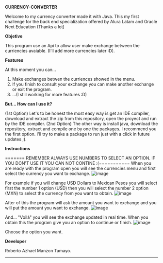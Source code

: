 **CURRENCY-CONVERTER**


Welcome to my currency converter made it with Java. This my first challenge for the back end specialization 
offered by Alura Latam and Oracle Next Education (Thanks a lot)


**Objetive**


This program use an Api to allow user make exchange between the curriencies
avaiable. (I'll add more currencies later :D).


**Features**


At this moment you can...
1. Make exchanges betwen the curriences showed in the menu.
2. If you finish to consult your exchange you can make another exchange or exit the program.
3. ...(I still working for more features :D)

   
**But... How can I use it?**


(1st Option) Let's to be honest the most easy way is get an IDE compiler, download and extract the zip from this repository, open the proyect and run by the IDE compiler.
(2nd Option) The other way is install java, download the repository, extract and compile one by one the packages.
I recommend you the first option. I'll try to make a package to run just with a click in future updates ;).


**Instructions**

======= REMEMBER ALWAYS USE NUMBERS TO SELECT AN OPTION. IF YOU DON'T USE IT YOU CAN NOT CONTINE :(===========
When you are ready with the program open you will see the currencies menu and first select the currency you want to exchange. 
![image](https://github.com/AzhaelMz/Currency-Converter/assets/158383050/b776bdd6-bb91-427a-936b-6c86823979b1)

For example if you will change USD Dollars to Mexican Pesos you will select first the number 1 option (USD) then you will select the
number 2 option (MXN)  to select the currency from you want to obtain.
![image](https://github.com/AzhaelMz/Currency-Converter/assets/158383050/cfc558e7-785b-4452-a56a-fbbcc796f819)


After of this the program will ask the amount you want to exchange and you will put the amount you want to exchange.
![image](https://github.com/AzhaelMz/Currency-Converter/assets/158383050/7cdb54db-bbbd-4096-929a-391f5ba5d2bd)


And... "Voilá" you will see the exchange updated in real time. When you obtain this the program give you an option to continue or finish.
![image](https://github.com/AzhaelMz/Currency-Converter/assets/158383050/4ef35873-18cd-441c-977b-915802539ac1)

Choose the option you want.


**Developer**


Roberto Azhael Manzon Tamayo.


** **

